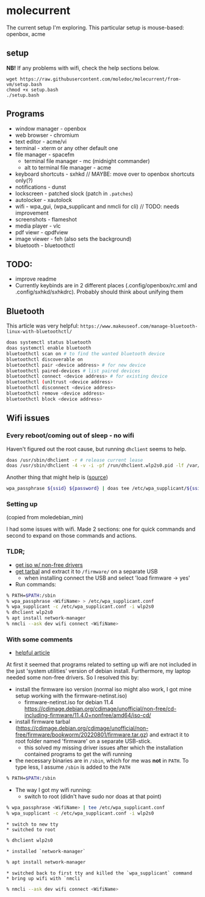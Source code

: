 
# molecurrent

The current setup I'm exploring.
This particular setup is mouse-based: openbox, acme

## setup 

**NB!** If any problems with wifi, check the help sections below.

```{.sh}
wget https://raw.githubusercontent.com/moledoc/molecurrent/from-vm/setup.bash
chmod +x setup.bash
./setup.bash
```

## Programs

* window manager - openbox
* web browser - chromium
* text editor - acme/vi
* terminal - xterm or any other default one
* file manager - spacefm
	* terminal file manager - mc (midnight commander)
	* alt to terminal file manager - acme
* keyboard shortcuts - sxhkd // MAYBE: move over to openbox shortcuts only(?)
* notifications - dunst
* lockscreen - patched slock (patch in `.patches`)
* autolocker - xautolock
* wifi - wpa_gui, (wpa_supplicant and nmcli for cli) // TODO: needs improvement
* screenshots - flameshot
* media player - vlc
* pdf viewr - qpdfview
* image viewer - feh (also sets the background)
* bluetooth - bluetoothctl


## TODO:

* improve readme
* Currently keybinds are in 2 different places (.config/openbox/rc.xml and .config/sxhkd/sxhkdrc). Probably should think about unifying them

## Bluetooth

This article was very helpful: `https://www.makeuseof.com/manage-bluetooth-linux-with-bluetoothctl/`

```sh
doas systemctl status bluetooth
doas systemctl enable bluetooth
bluetoothctl scan on # to find the wanted bluetooth device
bluetoothctl discoverable on
bluetoothctl pair <device address> # for new device
bluetoothctl paired-devices # list paired devices
bluetoothctl connect <device address> # for existing device
bluetoothctl (un)trust <device address>
bluetoothctl disconnect <device address>
bluetoothctl remove <device address>
bluetoothctl block <device address>
```

## Wifi issues

### Every reboot/coming out of sleep - no wifi

Haven't figured out the root cause, but running `dhclient` seems to help.

```sh
doas /usr/sbin/dhclient -r # release current lease
doas /usr/sbin/dhclient -4 -v -i -pf /run/dhclient.wlp2s0.pid -lf /var/lib/dhcp/dhclient.wlp2s0.leases -I -df /var/lib/dhcp/dhclient6.wlp2s0.leases wlp2s0
```

Another thing that might help is ([source](https://www.linuxquestions.org/questions/linux-networking-3/returning-wifi-and-dhclient-after-suspend-4175552061/))

```sh
wpa_passphrase ${ssid} ${password} | doas tee /etc/wpa_supplicant/${ssid}.conf
```

### Setting up

(copied from moledebian\_min)

I had some issues with wifi. Made 2 sections: one for quick commands and second to expand on those commands and actions.

### TLDR;

* [get iso w/ non-free drivers](https://cdimage.debian.org/cdimage/unofficial/non-free/cd-including-firmware/11.4.0+nonfree/amd64/iso-cd/)
* [get tarbal](https://cdimage.debian.org/cdimage/unofficial/non-free/firmware/bookworm/20220801/firmware.tar.gz) and extract it to `/firmware/` on a separate USB
	* when installing connect the USB and select 'load firmware -> yes'
* Run commands:
```sh
% PATH=$PATH:/sbin
% wpa_passphrase <WifiName> > /etc/wpa_supplicant.conf
% wpa_supplicant -c /etc/wpa_supplicant.conf -i wlp2s0
% dhclient wlp2s0
% apt install network-manager
% nmcli --ask dev wifi connect <WifiName>
```

### With some comments

* [helpful article](https://linuxhint.com/remove_characters_string_bash/)

At first it seemed that programs related to setting up wifi are not included in the just 'system utilities' version of debian install.
Furthermore, my laptop needed some non-free drivers.
So I resolved this by:
* install the firmware iso version (normal iso might also work, I got mine setup working with the firmware-netinst.iso)
	* firmware-netinst.iso for debian 11.4 https://cdimage.debian.org/cdimage/unofficial/non-free/cd-including-firmware/11.4.0+nonfree/amd64/iso-cd/
* install firmware tarbal (https://cdimage.debian.org/cdimage/unofficial/non-free/firmware/bookworm/20220801/firmware.tar.gz) and extract it to root folder named 'firmware' on a separate USB-stick.
	* this solved my missing driver issues after which the installation contained programs to get the wifi running
* the necessary binaries are in `/sbin`, which for me was **not** in `PATH`. To type less, I assume `/sbin` is added to the `PATH`
```sh
% PATH=$PATH:/sbin
```
* The way I got my wifi running:
	* switch to root (didn't have sudo nor doas at that point)
```sh
% wpa_passphrase <WifiName> | tee /etc/wpa_supplicant.conf
% wpa_supplicant -c /etc/wpa_supplicant.conf -i wlp2s0
```
	* switch to new tty
	* switched to root
```sh
% dhclient wlp2s0
```
	* installed `network-manager`
```sh
% apt install network-manager
```
	* switched back to first tty and killed the `wpa_supplicant` command
	* bring up wifi with `nmcli`
```sh
% nmcli --ask dev wifi connect <WifiName>
```
